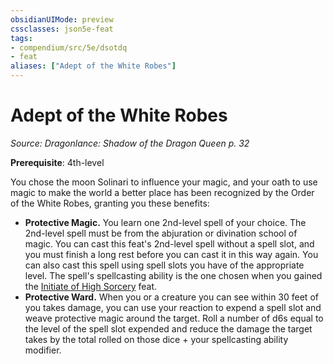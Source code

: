 ```yaml
---
obsidianUIMode: preview
cssclasses: json5e-feat
tags:
- compendium/src/5e/dsotdq
- feat
aliases: ["Adept of the White Robes"]
---
```

# Adept of the White Robes
*Source: Dragonlance: Shadow of the Dragon Queen p. 32*  

**Prerequisite**: 4th-level

You chose the moon Solinari to influence your magic, and your oath to use magic to make the world a better place has been recognized by the Order of the White Robes, granting you these benefits:

- **Protective Magic.** You learn one 2nd-level spell of your choice. The 2nd-level spell must be from the abjuration or divination school of magic. You can cast this feat's 2nd-level spell without a spell slot, and you must finish a long rest before you can cast it in this way again. You can also cast this spell using spell slots you have of the appropriate level. The spell's spellcasting ability is the one chosen when you gained the [Initiate of High Sorcery](Mechanics/feats/initiate-of-high-sorcery-dsotdq.md) feat.  
- **Protective Ward.** When you or a creature you can see within 30 feet of you takes damage, you can use your reaction to expend a spell slot and weave protective magic around the target. Roll a number of d6s equal to the level of the spell slot expended and reduce the damage the target takes by the total rolled on those dice + your spellcasting ability modifier.